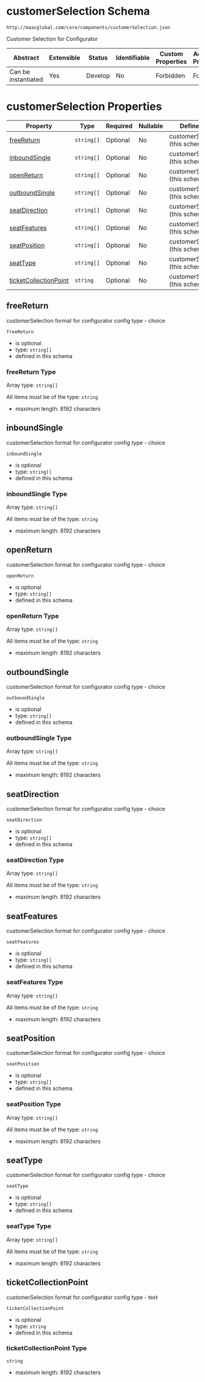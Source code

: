 # customerSelection Schema

```
http://maasglobal.com/core/components/customerSelection.json
```

Customer Selection for Configurator

| Abstract            | Extensible | Status  | Identifiable | Custom Properties | Additional Properties | Defined In                                                       |
| ------------------- | ---------- | ------- | ------------ | ----------------- | --------------------- | ---------------------------------------------------------------- |
| Can be instantiated | Yes        | Develop | No           | Forbidden         | Forbidden             | [core/components/customerSelection.json](customerSelection.json) |

# customerSelection Properties

| Property                                        | Type       | Required | Nullable | Defined by                      |
| ----------------------------------------------- | ---------- | -------- | -------- | ------------------------------- |
| [freeReturn](#freereturn)                       | `string[]` | Optional | No       | customerSelection (this schema) |
| [inboundSingle](#inboundsingle)                 | `string[]` | Optional | No       | customerSelection (this schema) |
| [openReturn](#openreturn)                       | `string[]` | Optional | No       | customerSelection (this schema) |
| [outboundSingle](#outboundsingle)               | `string[]` | Optional | No       | customerSelection (this schema) |
| [seatDirection](#seatdirection)                 | `string[]` | Optional | No       | customerSelection (this schema) |
| [seatFeatures](#seatfeatures)                   | `string[]` | Optional | No       | customerSelection (this schema) |
| [seatPosition](#seatposition)                   | `string[]` | Optional | No       | customerSelection (this schema) |
| [seatType](#seattype)                           | `string[]` | Optional | No       | customerSelection (this schema) |
| [ticketCollectionPoint](#ticketcollectionpoint) | `string`   | Optional | No       | customerSelection (this schema) |

## freeReturn

customerSelection format for configurator config type - choice

`freeReturn`

- is optional
- type: `string[]`
- defined in this schema

### freeReturn Type

Array type: `string[]`

All items must be of the type: `string`

- maximum length: 8192 characters

## inboundSingle

customerSelection format for configurator config type - choice

`inboundSingle`

- is optional
- type: `string[]`
- defined in this schema

### inboundSingle Type

Array type: `string[]`

All items must be of the type: `string`

- maximum length: 8192 characters

## openReturn

customerSelection format for configurator config type - choice

`openReturn`

- is optional
- type: `string[]`
- defined in this schema

### openReturn Type

Array type: `string[]`

All items must be of the type: `string`

- maximum length: 8192 characters

## outboundSingle

customerSelection format for configurator config type - choice

`outboundSingle`

- is optional
- type: `string[]`
- defined in this schema

### outboundSingle Type

Array type: `string[]`

All items must be of the type: `string`

- maximum length: 8192 characters

## seatDirection

customerSelection format for configurator config type - choice

`seatDirection`

- is optional
- type: `string[]`
- defined in this schema

### seatDirection Type

Array type: `string[]`

All items must be of the type: `string`

- maximum length: 8192 characters

## seatFeatures

customerSelection format for configurator config type - choice

`seatFeatures`

- is optional
- type: `string[]`
- defined in this schema

### seatFeatures Type

Array type: `string[]`

All items must be of the type: `string`

- maximum length: 8192 characters

## seatPosition

customerSelection format for configurator config type - choice

`seatPosition`

- is optional
- type: `string[]`
- defined in this schema

### seatPosition Type

Array type: `string[]`

All items must be of the type: `string`

- maximum length: 8192 characters

## seatType

customerSelection format for configurator config type - choice

`seatType`

- is optional
- type: `string[]`
- defined in this schema

### seatType Type

Array type: `string[]`

All items must be of the type: `string`

- maximum length: 8192 characters

## ticketCollectionPoint

customerSelection format for configurator config type - text

`ticketCollectionPoint`

- is optional
- type: `string`
- defined in this schema

### ticketCollectionPoint Type

`string`

- maximum length: 8192 characters
